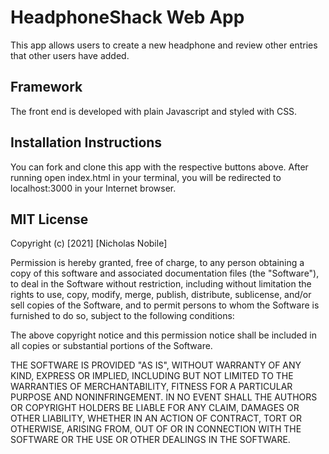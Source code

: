# HeadphoneShack Web App
This app allows users to create a new headphone and review other entries that other users have added.

## Framework
The front end is developed with plain Javascript and styled with CSS.

## Installation Instructions
You can fork and clone this app with the respective buttons above. After running open index.html in your terminal, you will be redirected to localhost:3000 in your Internet browser.

## MIT License
Copyright (c) [2021] [Nicholas Nobile]

Permission is hereby granted, free of charge, to any person obtaining a copy of this software and associated documentation files (the "Software"), to deal in the Software without restriction, including without limitation the rights to use, copy, modify, merge, publish, distribute, sublicense, and/or sell copies of the Software, and to permit persons to whom the Software is furnished to do so, subject to the following conditions:

The above copyright notice and this permission notice shall be included in all copies or substantial portions of the Software.

THE SOFTWARE IS PROVIDED "AS IS", WITHOUT WARRANTY OF ANY KIND, EXPRESS OR IMPLIED, INCLUDING BUT NOT LIMITED TO THE WARRANTIES OF MERCHANTABILITY, FITNESS FOR A PARTICULAR PURPOSE AND NONINFRINGEMENT. IN NO EVENT SHALL THE AUTHORS OR COPYRIGHT HOLDERS BE LIABLE FOR ANY CLAIM, DAMAGES OR OTHER LIABILITY, WHETHER IN AN ACTION OF CONTRACT, TORT OR OTHERWISE, ARISING FROM, OUT OF OR IN CONNECTION WITH THE SOFTWARE OR THE USE OR OTHER DEALINGS IN THE SOFTWARE.

